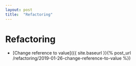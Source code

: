 ```yaml
---
layout: post
title:  "Refactoring"
---
```


# Refactoring

- [Change reference to value]({{ site.baseurl }}{% post_url /refactoring/2019-01-26-change-reference-to-value %})

